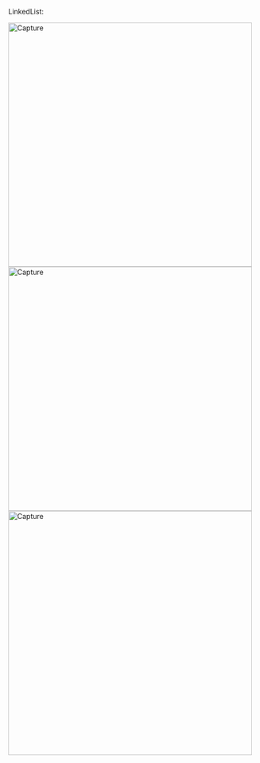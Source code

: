 LinkedList:

<img width="490" alt="Capture" src="https://github.com/UDHAYAKUMAR3638/Assignment/assets/92455020/1b336502-2696-40fc-97c6-c3fca3ceb23f">

<br>
<img width="490" alt="Capture" src="https://github.com/UDHAYAKUMAR3638/Assignment/assets/92455020/d6bfa20a-88ce-43f5-a43a-ac1adf3bf898">
<br>
<img width="490" alt="Capture" src="https://github.com/UDHAYAKUMAR3638/Assignment/assets/92455020/d9219625-7cd7-418e-b6a1-4552e497fe38
">

